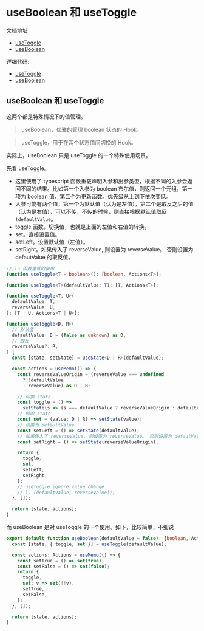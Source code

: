 # useBoolean 和 useToggle

文档地址

- [useToggle](https://ahooks.js.org/zh-CN/hooks/use-toggle)
- [useBoolean](https://ahooks.js.org/zh-CN/hooks/use-boolean)

详细代码:

- [useToggle](https://github.com/GpingFeng/hooks/blob/guangping%2Fread-code/packages/hooks/src/useToggle/index.ts)
- [useBoolean](https://github.com/GpingFeng/hooks/blob/guangping%2Fread-code/packages/hooks/src/useBoolean/index.ts)

## useBoolean 和 useToggle

这两个都是特殊情况下的值管理。

> useBoolean，优雅的管理 boolean 状态的 Hook。

> useToggle，用于在两个状态值间切换的 Hook。

实际上，useBoolean 只是 useToggle 的一个特殊使用场景。

先看 useToggle。

- 这里使用了 typescript 函数重载声明入参和出参类型，根据不同的入参会返回不同的结果。比如第一个入参为 boolean 布尔值，则返回一个元组，第一项为 boolean 值，第二个为更新函数。优先级从上到下依次变低。
- 入参可能有两个值，第一个为默认值（认为是左值），第二个是取反之后的值（认为是右值），可以不传，不传的时候，则直接根据默认值取反 `!defaultValue`。
- toggle 函数。切换值，也就是上面的左值和右值的转换。
- set。直接设置值。
- setLeft。设置默认值（左值）。
- setRight。如果传入了 reverseValue, 则设置为 reverseValue。 否则设置为 defautValue 的取反值。

```ts
// TS 函数重载的使用
function useToggle<T = boolean>(): [boolean, Actions<T>];

function useToggle<T>(defaultValue: T): [T, Actions<T>];

function useToggle<T, U>(
  defaultValue: T,
  reverseValue: U,
): [T | U, Actions<T | U>];

function useToggle<D, R>(
  // 默认值
  defaultValue: D = (false as unknown) as D,
  // 取反
  reverseValue?: R,
) {
  const [state, setState] = useState<D | R>(defaultValue);

  const actions = useMemo(() => {
    const reverseValueOrigin = (reverseValue === undefined
      ? !defaultValue
      : reverseValue) as D | R;

    // 切换 state
    const toggle = () =>
      setState(s => (s === defaultValue ? reverseValueOrigin : defaultValue));
    // 修改 state
    const set = (value: D | R) => setState(value);
    // 设置为 defaultValue
    const setLeft = () => setState(defaultValue);
    // 如果传入了 reverseValue, 则设置为 reverseValue。 否则设置为 defautValue 的反值
    const setRight = () => setState(reverseValueOrigin);

    return {
      toggle,
      set,
      setLeft,
      setRight,
    };
    // useToggle ignore value change
    // }, [defaultValue, reverseValue]);
  }, []);

  return [state, actions];
}
```

而 useBoolean 是对 useToggle 的一个使用。如下，比较简单，不细说

```ts
export default function useBoolean(defaultValue = false): [boolean, Actions] {
  const [state, { toggle, set }] = useToggle(defaultValue);

  const actions: Actions = useMemo(() => {
    const setTrue = () => set(true);
    const setFalse = () => set(false);
    return {
      toggle,
      set: v => set(!!v),
      setTrue,
      setFalse,
    };
  }, []);

  return [state, actions];
}
```

